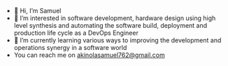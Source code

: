 - 👋 Hi, I’m Samuel
- 👀 I’m interested in software development, hardware design using high level synthesis and automating the software build, deployment and production life cycle as a DevOps Engineer
- 🌱 I’m currently learning various ways to improving the development and operations synergy in a software world
- You can reach me on akinolasamuel762@gmail.com


<!---
Eldorado7621/Eldorado7621 is a ✨ special ✨ repository because its `README.md` (this file) appears on your GitHub profile.
You can click the Preview link to take a look at your changes.
--->
